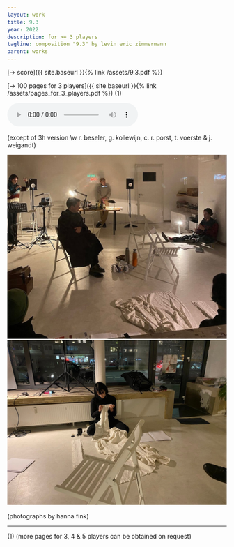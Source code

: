 ```yaml
---
layout: work
title: 9.3
year: 2022
description: for >= 3 players
tagline: composition "9.3" by levin eric zimmermann
parent: works
---
```



[-> score]({{ site.baseurl }}{% link /assets/9.3.pdf %})

[-> 100 pages for 3 players]({{ site.baseurl }}{% link /assets/pages_for_3_players.pdf %}) (1)


<audio controls>
  <source src="/assets/93/93except.mp3" type="audio/mpeg">
Your browser does not support the audio element.
</audio>

(except of 3h version \w  r. beseler, g. kollewijn, c. r. porst, t. voerste & j. weigandt)

<img id="standard-100h" src="/assets/93/93_doc_0.jpeg" alt="documentation first performance of 9.3"/>

<img id="standard-100h" src="/assets/93/93_doc_1.jpeg" alt="documentation second performance of 9.3"/>

(photographs by hanna fink)

---

(1) (more pages for 3, 4 & 5 players can be obtained on request)
